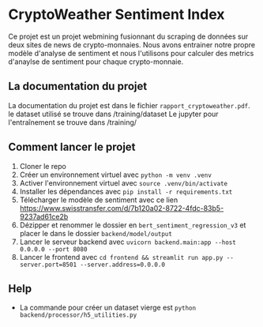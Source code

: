 # CryptoWeather Sentiment Index

Ce projet est un projet webmining fusionnant du scraping de données sur deux sites de news de crypto-monnaies. Nous avons entrainer notre propre modèle d'analyse de sentiment et nous l'utilisons pour calculer des metrics d'anaylse de sentiment pour chaque crypto-monnaie.

## La documentation du projet

La documentation du projet est dans le fichier `rapport_cryptoweather.pdf`.
le dataset utilisé se trouve dans /training/dataset
Le jupyter pour l'entraînement se trouve dans /training/

## Comment lancer le projet

1. Cloner le repo
2. Créer un environnement virtuel avec `python -m venv .venv`
3. Activer l'environnement virtuel avec `source .venv/bin/activate`
4. Installer les dépendances avec `pip install -r requirements.txt`
5. Télécharger le modèle de sentiment avec ce lien https://www.swisstransfer.com/d/7b120a02-8722-4fdc-83b5-9237ad61ce2b
6. Dézipper et renommer le dossier en `bert_sentiment_regression_v3` et placer le dans le dossier `backend/model/output`
7. Lancer le serveur backend avec `uvicorn backend.main:app --host 0.0.0.0 --port 8080`
8. Lancer le frontend avec `cd frontend && streamlit run app.py --server.port=8501 --server.address=0.0.0.0`

## Help

- La commande pour créer un dataset vierge est `python backend/processor/h5_utilities.py`
